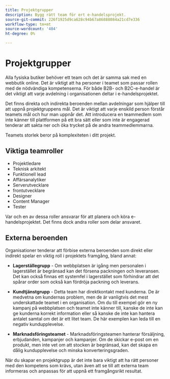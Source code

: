 ```yaml
---
title: Projektgrupper
description: Bygg rätt team för ert e-handelsprojekt.
source-git-commit: 226f1925d9ca628c94b67a86888084a21cd7e336
workflow-type: tm+mt
source-wordcount: '404'
ht-degree: 0%

---
```



# Projektgrupper

Alla fysiska butiker behöver ett team och det är samma sak med en webbutik online. Det är viktigt att ha personer i teamet som passar rollen med de nödvändiga kompetenserna. För både B2B- och B2C-e-handel är det viktigt att varje avdelning i organisationen deltar i e-handelsprojektet.

Det finns direkta och indirekta beroenden mellan avdelningar som hjälper till att uppnå projektgruppens mål. Det är viktigt att varje enskild person förstår teamets mål och hur man uppnår det. Att introducera en teammedlem som inte känner till plattformen på ett bra sätt eller som inte är engagerad tenderar att sakta ner och öka trycket på de andra teammedlemmarna.

Teamets storlek beror på komplexiteten i ditt projekt.

## Viktiga teamroller

- Projektledare
- Teknisk arkitekt
- Funktionell lead
- Affärsanalytiker
- Serverutvecklare
- frontutvecklare
- Designer
- Content Manager
- Tester

Var och en av dessa roller ansvarar för att planera och köra e-handelsprojektet. Det finns dock andra roller som delar ansvaret.

## Externa beroenden

Organisationer tenderar att förbise externa beroenden som direkt eller indirekt spelar en viktig roll i projektets framgång, bland annat:

- **Lagerställegrupp** - Om webbplatsen är igång men personalen i lagerstället är begränsad kan det försena packningen och leveransen. Det kan också finnas ett systemfel i lagerstället som förhindrar att det spårar order som också kan fördröja packning och leverans.

- **Kundtjänstgrupp** - Detta team har direktkontakt med kunderna. De är medvetna om kundernas problem, men de är vanligtvis det mest underskattade teamet i en organisation. Om du till exempel gör en ny kampanj på webbplatsen och teamet inte känner till, kanske de inte kan ge kunderna korrekt information eller så kanske de inte kan hantera antalet samtal om det är ett litet team. De här exemplen kan leda till en negativ kundupplevelse.

- **Marknadsföringsteamet** - Marknadsföringsteamen hanterar försäljning, erbjudanden, kampanjer och kampanjer. Om de skickar e-post om en produkt, men inte vet om att stocken är begränsad, kan det skapa en dålig kundupplevelse och minska konverteringsgraden.

När du skapar en projektgrupp är det inte bara viktigt att ha rätt personer med den kompetens som krävs, utan även att se till att externa team informeras och anpassas för att uppnå ett framgångsrikt resultat.
